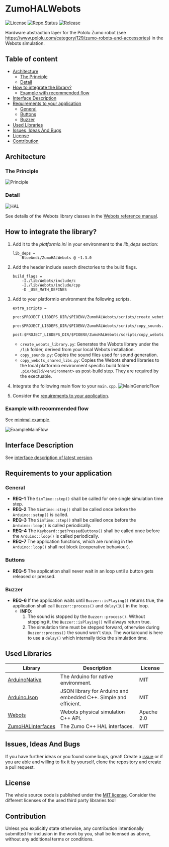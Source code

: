 # ZumoHALWebots <!-- omit in toc -->

[![License](https://img.shields.io/badge/license-MIT-blue.svg)](http://choosealicense.com/licenses/mit/)
[![Repo Status](https://www.repostatus.org/badges/latest/wip.svg)](https://www.repostatus.org/#wip)
[![Release](https://img.shields.io/github/release/BlueAndi/ZumoHALWebots.svg)](https://github.com/BlueAndi/ZumoHALWebots/releases)

Hardware abstraction layer for the Pololu Zumo robot (see <https://www.pololu.com/category/129/zumo-robots-and-accessories>) in the Webots simulation.

## Table of content <!-- omit in toc -->

- [Architecture](#architecture)
  - [The Principle](#the-principle)
  - [Detail](#detail)
- [How to integrate the library?](#how-to-integrate-the-library)
  - [Example with recommended flow](#example-with-recommended-flow)
- [Interface Description](#interface-description)
- [Requirements to your application](#requirements-to-your-application)
  - [General](#general)
  - [Buttons](#buttons)
  - [Buzzer](#buzzer)
- [Used Libraries](#used-libraries)
- [Issues, Ideas And Bugs](#issues-ideas-and-bugs)
- [License](#license)
- [Contribution](#contribution)

## Architecture

### The Principle

![Principle](http://www.plantuml.com/plantuml/proxy?cache=no&src=https://raw.githubusercontent.com/BlueAndi/ZumoHALWebots/master/doc/uml/Principle.plantuml)

### Detail

![HAL](http://www.plantuml.com/plantuml/proxy?cache=no&src=https://raw.githubusercontent.com/BlueAndi/ZumoHALWebots/master/doc/uml/HAL.plantuml)

See details of the Webots library classes in the [Webots reference manual](https://cyberbotics.com/doc/reference/nodes-and-api-functions).

## How to integrate the library?

1. Add it to the _platformio.ini_ in your environment to the _lib\_deps_ section:

    ```text
    lib_deps =
        BlueAndi/ZumoHALWebots @ ~1.3.0
    ```

2. Add the header include search directories to the build flags.

    ```text
    build_flags =
        -I./lib/Webots/include/c
        -I./lib/Webots/include/cpp
        -D _USE_MATH_DEFINES
    ```

3. Add to your platformio environment the following scripts.

    ```text
    extra_scripts =
        pre:$PROJECT_LIBDEPS_DIR/$PIOENV/ZumoHALWebots/scripts/create_webots_library.py
        pre:$PROJECT_LIBDEPS_DIR/$PIOENV/ZumoHALWebots/scripts/copy_sounds.py
        post:$PROJECT_LIBDEPS_DIR/$PIOENV/ZumoHALWebots/scripts/copy_webots_shared_libs.py
    ```

    - ```create_webots_library.py```: Generates the Webots library under the ```/lib``` folder, derived from your local Webots installation.
    - ```copy_sounds.py```: Copies the sound files used for sound generation.
    - ```copy_webots_shared_libs.py```: Copies the Webots shared libraries to the local platformio environment specific build folder ```.pio/build/<environment>``` as post-build step. They are required by the exectuable.
4. Integrate the following main flow to your ```main.cpp```.
    ![MainGenericFlow](http://www.plantuml.com/plantuml/proxy?cache=no&src=https://raw.githubusercontent.com/BlueAndi/ZumoHALWebots/master/doc/uml/MainGenericFlow.plantuml)
5. Consider the [requirements to your application](#requirements-to-your-application).

### Example with recommended flow

See [minimal example](./examples/example/).

![ExampleMainFlow](http://www.plantuml.com/plantuml/proxy?cache=no&src=https://raw.githubusercontent.com/BlueAndi/ZumoHALWebots/master/doc/uml/ExampleMainFlow.plantuml)

## Interface Description

See [interface description of latest version](https://blueandi.github.io/ZumoHALWebots/).

## Requirements to your application

### General

- **REQ-1** The ```SimTime::step()``` shall be called for one single simulation time step.
- **REQ-2** The ```SimTime::step()``` shall be called once before the ```Arduino::setup()``` is called.
- **REQ-3** The ```SimTime::step()``` shall be called once before the ```Arduino::loop()``` is called periodically.
- **REQ-4** The ```Keyboard::getPressedButtons()``` shall be called once before the ```Arduino::loop()``` is called periodically.
- **REQ-7** The application functions, which are running in the ```Arduino::loop()``` shall not block (cooperative behaviour).

### Buttons

- **REQ-5** The application shall never wait in an loop until a button gets released or pressed.

### Buzzer

- **REQ-6** If the application waits until ```Buzzer::isPlaying()``` returns true, the application shall call ```Buzzer::process()``` and ```delay(1U)``` in the loop.
  - **INFO**:
    1. The sound is stopped by the ```Buzzer::process()```. Without stopping it, the ```Buzzer::isPlaying()``` will always return true.
    2. The simulation time must be stepped forward, otherwise during ```Buzzer::process()``` the sound won't stop. The workaround is here to use a ```delay()``` which internally ticks the simulation time.

## Used Libraries

| Library                                                            | Description                                                      | License    |
| ------------------------------------------------------------------ | ---------------------------------------------------------------- | ---------- |
| [ArduinoNative](https://github.com/BlueAndi/ArduinoNative)         | The Arduino for native environment.                              | MIT        |
| [ArduinoJson](https://github.com/bblanchon/ArduinoJson)            | JSON library for Arduino and embedded C++. Simple and efficient. | MIT        |
| [Webots](https://github.com/cyberbotics/webots)                    | Webots physical simulation C++ API.                              | Apache 2.0 |
| [ZumoHALInterfaces](https://github.com/BlueAndi/ZumoHALInterfaces) | The Zumo C++ HAL interfaces.                                     | MIT        |

## Issues, Ideas And Bugs

If you have further ideas or you found some bugs, great! Create a [issue](https://github.com/BlueAndi/ZumoHALWebots/issues) or if you are able and willing to fix it by yourself, clone the repository and create a pull request.

## License

The whole source code is published under the [MIT license](http://choosealicense.com/licenses/mit/).
Consider the different licenses of the used third party libraries too!

## Contribution

Unless you explicitly state otherwise, any contribution intentionally submitted for inclusion in the work by you, shall be licensed as above, without any
additional terms or conditions.
